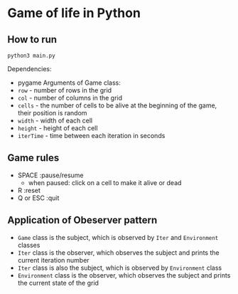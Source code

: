 # Game of life in Python

## How to run
```
python3 main.py
```
Dependencies:
- pygame
Arguments of Game class:
- `row` - number of rows in the grid
- `col` - number of columns in the grid
- `cells` - the number of cells to be alive at the beginning of the game, their position is random
- `width` - width of each cell
- `height` - height of each cell
- `iterTime` - time between each iteration in seconds
## Game rules
- SPACE :pause/resume
    - when paused: click on a cell to make it alive or dead
- R :reset
- Q or ESC :quit
## Application of Obeserver pattern
- `Game` class is the subject, which is observed by `Iter` and `Environment` classes
- `Iter` class is the observer, which observes the subject and prints the current iteration number
- `Iter` class is also the subject, which is observed by `Environment` class
- `Environment` class is the observer, which observes the subject and prints the current state of the grid
